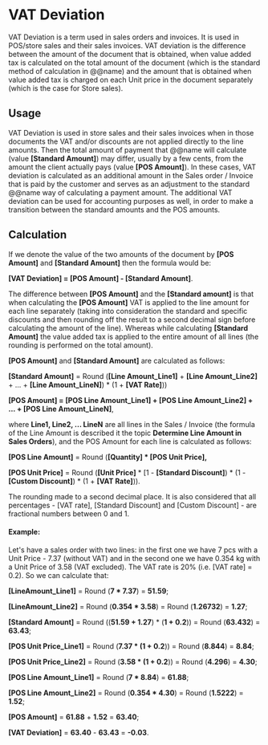 # VAT Deviation


VAT Deviation is a term used in sales orders and invoices. It is used in POS/store sales and their sales invoices. VAT deviation is the difference between the amount of the document that is obtained, when value added tax is calculated on the total amount of the document (which is the standard method of calculation in @@name) and the amount that is obtained when value added tax is charged on each Unit price in the document separately (which is the case for Store sales).


## Usage 


VAT Deviation is used in store sales and their sales invoices when in those documents the VAT and/or discounts are not applied directly to the line amounts. Then the total amount of payment that @@name will calculate (value **[Standard Amount]**) may differ, usually by a few cents, from the amount the client actually pays (value **[POS Amount]**). In these cases, VAT deviation is calculated as an additional amount in the Sales order / Invoice that is paid by the customer and serves as an adjustment to the standard @@name way of calculating a payment amount. The additional VAT deviation can be used for accounting purposes as well, in order to make a transition between the standard amounts and the POS amounts.


## Calculation


If we denote the value of the two amounts of the document by **[POS Amount]** and **[Standard Amount]** then the formula would be:

**[VAT Deviation] = [POS Amount] - [Standard Amount]**.

The difference between **[POS Amount]** and the **[Standard amount]** is that when calculating the **[POS Amount]** VAT is applied to the line amount for each line separately (taking into consideration the standard and specific discounts and then rounding off the result to a second decimal sign before calculating the amount of the line). Whereas while calculating **[Standard Amount]** the value added tax is applied to the entire amount of all lines (the rounding is performed on the total amount).

**[POS Amount]** and **[Standard Amount]** are calculated as follows:

**[Standard Amount]** = Round (**[Line Amount_Line1]** + **[Line Amount_Line2]** + ... + **[Line Amount_LineN]**) * (1 + **[VAT Rate]**))

**[POS Amount] = [POS Line Amount_Line1] + [POS Line Amount_Line2] + ... + [POS Line Amount_LineN]**, 

where **Line1, Line2, ... LineN** are all lines in the Sales / Invoice (the formula of the Line Amount is described it the topic **Determine Line Amount in Sales Orders**), and the POS Amount for each line is calculated as follows:

**[POS Line Amount]** = Round (**[Quantity] * [POS Unit Price],**

**[POS Unit Price]** = Round (**[Unit Price]** * [1 - **[Standard Discount]**) * (1 - **[Custom Discount]**) * (1 + **[VAT Rate]**)).

The rounding made to a second decimal place. It is also considered that all percentages - [VAT rate], [Standard Discount] and [Custom Discount] - are fractional numbers between 0 and 1.


#### Example:


Let's have a sales order with two lines: in the first one we have 7 pcs with a Unit Price - 7.37 (without VAT) and in the second one we have 0.354 kg with a Unit Price of 3.58 (VAT excluded). The VAT rate is 20% (i.e. [VAT rate] = 0.2).
So we can calculate that:

**[LineAmount_Line1]** = Round (**7 * 7.37**) = **51.59**;

**[LineAmount_Line2]** = Round (**0.354 * 3.58**) = Round (**1.26732**) = **1.27**;

**[Standard Amount]** = Round ((**51.59 + 1.27**) * (**1 + 0.2**)) = Round (**63.432**) = **63.43**;

**[POS Unit Price_Line1]** = Round (**7.37 * (1 + 0.2**)) = Round (**8.844**) = **8.84**;

**[POS Unit Price_Line2]** = Round (**3.58 * (1 + 0.2**)) = Round (**4.296**) = **4.30**;

**[POS Line Amount_Line1]** = Round (**7 * 8.84**) = **61.88**;

**[POS Line Amount_Line2]** = Round (**0.354 * 4.30**) = Round (**1.5222**) = **1.52**;

**[POS Amount]** = **61.88** + **1.52** = **63.40**;

**[VAT Deviation]** = **63.40** - **63.43** = **-0.03**.
